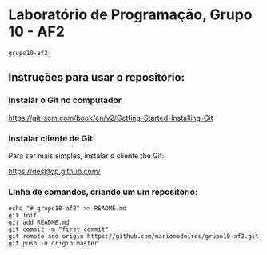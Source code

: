 # Laboratório de Programação, Grupo 10 - AF2

    grupo10-af2


## Instruções para usar o repositório:

### Instalar o Git no computador

https://git-scm.com/book/en/v2/Getting-Started-Installing-Git

### Instalar cliente de Git
Para ser mais simples, instalar o cliente the Git:

https://desktop.github.com/

### Linha de comandos, criando um um repositório:
    echo "# grupo10-af2" >> README.md
    git init
    git add README.md
    git commit -m "first commit"
    git remote add origin https://github.com/mariomedeiros/grupo10-af2.git
    git push -u origin master


